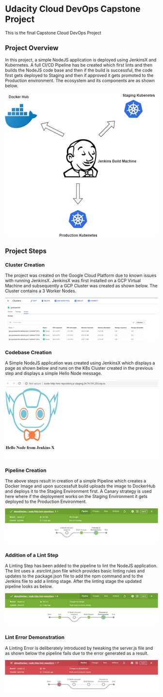 # Udacity Cloud DevOps Capstone Project 

This is the final Capstone Cloud DevOps Project

## Project Overview

In this project, a simple NodeJS application is deployed using JenkinsX and Kubernetes. A full CI/CD Pipeline has be created which first lints and then builds the NodeJS code base and then if the build is successful, the code first gets deployed to Staging and then if approved it gets promoted to the Production environment. The ecosystem and its components are as shown below.

<p align="center"> 
<img src="images/UdacityCloudDevOps1.jpg">
</p>

## Project Steps

###  Cluster Creation

The project was created on the Google Cloud Platform due to known issues with running JenkinsX. JenkinsX was first installed on a GCP Virtual Machine and subsequently a GCP Cluster was created as shown below. The Cluster contains a 3 Worker Nodes.

<p align="center"> 
<img src="images/K8sClusterNodes.jpg">
</p>

###  Codebase Creation

A Simple NodeJS application was created using JenkinsX which displays a page as shown below and runs on the K8s Cluster created in the previous step and displays a simple Hello Node message. 


<p align="center"> 
<img src="images/NodeJSApp.jpg">
</p>

### Pipeline Creation

The above steps result in creation of a simple Pipeline which creates a Docker Image and upon successfult build uploads the image to DockerHub and deploys it to the Staging Environment first. A Canary strategy is used here where if the deployment works on the Staging Environment it gets deployed to the Production Environment.


<p align="center"> 
<img src="images/PipelinePreLint.jpg">
</p>

### Addition of a Lint Step

A Linting Step has been added to the pipeline to lint the NodeJS application. The lint uses a .esrclint.json file which provides basic linting rules and updates to the package.json file to add the npm command and to the Jenkins file to add a linting stage. After the linting stage the updated pipeline looks as below.

<p align="center"> 
<img src="images/PipelinePostLint.jpg">
</p>

### Lint Error Demonstration

A Linting Error is deliberately introduced by tweaking the server.js file and as shown below the pipeline fails due to the error generated as a result.

<p align="center"> 
<img src="images/PipelineErrorLint.jpg">
</p>